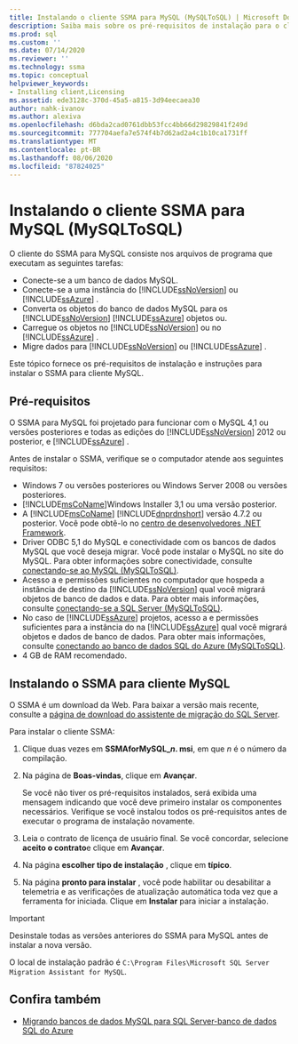 ```yaml
---
title: Instalando o cliente SSMA para MySQL (MySQLToSQL) | Microsoft Docs
description: Saiba mais sobre os pré-requisitos de instalação para o cliente Assistente de Migração do SQL Server (SSMA) para MySQL e como instalá-lo.
ms.prod: sql
ms.custom: ''
ms.date: 07/14/2020
ms.reviewer: ''
ms.technology: ssma
ms.topic: conceptual
helpviewer_keywords:
- Installing client,Licensing
ms.assetid: ede3128c-370d-45a5-a815-3d94eecaea30
author: nahk-ivanov
ms.author: alexiva
ms.openlocfilehash: d6bda2cad0761dbb53fcc4bb66d29829841f249d
ms.sourcegitcommit: 777704aefa7e574f4b7d62ad2a4c1b10ca1731ff
ms.translationtype: MT
ms.contentlocale: pt-BR
ms.lasthandoff: 08/06/2020
ms.locfileid: "87824025"
---
```

# <a name="installing-ssma-for-mysql-client-mysqltosql"></a>Instalando o cliente SSMA para MySQL (MySQLToSQL)

O cliente do SSMA para MySQL consiste nos arquivos de programa que executam as seguintes tarefas:

- Conecte-se a um banco de dados MySQL.  
- Conecte-se a uma instância do [!INCLUDE[ssNoVersion](../../includes/ssnoversion-md.md)] ou [!INCLUDE[ssAzure](../../includes/ssazure_md.md)] .
- Converta os objetos do banco de dados MySQL para os [!INCLUDE[ssNoVersion](../../includes/ssnoversion-md.md)] [!INCLUDE[ssAzure](../../includes/ssazure_md.md)] objetos ou.
- Carregue os objetos no [!INCLUDE[ssNoVersion](../../includes/ssnoversion-md.md)] ou no [!INCLUDE[ssAzure](../../includes/ssazure_md.md)] .
- Migre dados para [!INCLUDE[ssNoVersion](../../includes/ssnoversion-md.md)] ou [!INCLUDE[ssAzure](../../includes/ssazure_md.md)] .

Este tópico fornece os pré-requisitos de instalação e instruções para instalar o SSMA para cliente MySQL.

## <a name="prerequisites"></a>Pré-requisitos

O SSMA para MySQL foi projetado para funcionar com o MySQL 4,1 ou versões posteriores e todas as edições do [!INCLUDE[ssNoVersion](../../includes/ssnoversion-md.md)] 2012 ou posterior, e [!INCLUDE[ssAzure](../../includes/ssazure_md.md)] .

Antes de instalar o SSMA, verifique se o computador atende aos seguintes requisitos:

- Windows 7 ou versões posteriores ou Windows Server 2008 ou versões posteriores.
- [!INCLUDE[msCoName](../../includes/msconame_md.md)]Windows Installer 3,1 ou uma versão posterior.
- A [!INCLUDE[msCoName](../../includes/msconame_md.md)] [!INCLUDE[dnprdnshort](../../includes/dnprdnshort_md.md)] versão 4.7.2 ou posterior. Você pode obtê-lo no [centro de desenvolvedores .NET Framework](https://go.microsoft.com/fwlink/?LinkId=48882).
- Driver ODBC 5,1 do MySQL e conectividade com os bancos de dados MySQL que você deseja migrar. Você pode instalar o MySQL no site do MySQL. Para obter informações sobre conectividade, consulte [conectando-se ao MySQL &#40;MySQLToSQL&#41;](../../ssma/mysql/connecting-to-mysql-mysqltosql.md).
- Acesso a e permissões suficientes no computador que hospeda a instância de destino da [!INCLUDE[ssNoVersion](../../includes/ssnoversion-md.md)] qual você migrará objetos de banco de dados e data. Para obter mais informações, consulte [conectando-se a SQL Server &#40;MySQLToSQL&#41;](../../ssma/mysql/connecting-to-sql-server-mysqltosql.md).
- No caso de [!INCLUDE[ssAzure](../../includes/ssazure_md.md)] projetos, acesso a e permissões suficientes para a instância do na [!INCLUDE[ssAzure](../../includes/ssazure_md.md)] qual você migrará objetos e dados de banco de dados. Para obter mais informações, consulte [conectando ao banco de dados SQL do Azure &#40;MySQLToSQL&#41;](../../ssma/mysql/connecting-to-azure-sql-db-mysqltosql.md).
- 4 GB de RAM recomendado.

## <a name="installing-ssma-for-mysql-client"></a>Instalando o SSMA para cliente MySQL

O SSMA é um download da Web. Para baixar a versão mais recente, consulte a [página de download do assistente de migração do SQL Server](https://aka.ms/ssmaformysql).

Para instalar o cliente SSMA:

1. Clique duas vezes em **SSMAforMySQL_*n*. msi**, em que *n* é o número da compilação.
2. Na página de **Boas-vindas**, clique em **Avançar**.

   Se você não tiver os pré-requisitos instalados, será exibida uma mensagem indicando que você deve primeiro instalar os componentes necessários. Verifique se você instalou todos os pré-requisitos antes de executar o programa de instalação novamente.

3. Leia o contrato de licença de usuário final. Se você concordar, selecione **aceito o contrato**e clique em **Avançar**.
4. Na página **escolher tipo de instalação** , clique em **típico**.
5. Na página **pronto para instalar** , você pode habilitar ou desabilitar a telemetria e as verificações de atualização automática toda vez que a ferramenta for iniciada. Clique em **Instalar** para iniciar a instalação.

> [!IMPORTANT]
> Desinstale todas as versões anteriores do SSMA para MySQL antes de instalar a nova versão.

O local de instalação padrão é `C:\Program Files\Microsoft SQL Server Migration Assistant for MySQL`.

## <a name="see-also"></a>Confira também

- [Migrando bancos de dados MySQL para SQL Server-banco de dados SQL do Azure](../../ssma/mysql/migrating-mysql-databases-to-sql-server-azure-sql-db-mysqltosql.md)  
